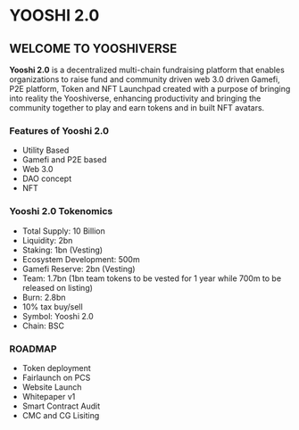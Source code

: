 # YOOSHI 2.0

## WELCOME TO YOOSHIVERSE

**Yooshi 2.0** is a decentralized multi-chain fundraising platform that enables organizations to raise fund and community driven web 3.0 driven Gamefi, P2E platform, Token and NFT Launchpad created with a purpose of bringing into reality the Yooshiverse, enhancing productivity and bringing the community together to play and earn tokens and in built NFT avatars.

### Features of Yooshi 2.0
- Utility Based
- Gamefi and P2E based
- Web 3.0
- DAO concept
- NFT

### Yooshi 2.0 Tokenomics
- Total Supply: 10 Billion
- Liquidity: 2bn
- Staking: 1bn (Vesting)
- Ecosystem Development: 500m
- Gamefi Reserve: 2bn (Vesting)
- Team: 1.7bn (1bn team tokens to be vested for 1 year while 700m to be released on listing)
- Burn: 2.8bn
- 10% tax buy/sell
- Symbol: Yooshi 2.0
- Chain: BSC


### ROADMAP
- Token deployment
- Fairlaunch on PCS
- Website Launch
- Whitepaper v1
- Smart Contract Audit
- CMC and CG Lisiting
